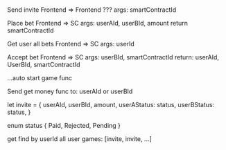 ###

Send invite
Frontend => Frontend ???
args: smartContractId

Place bet
Frontend => SC
args: userAId, userBId, amount
return smartContractId

Get user all bets
Frontend => SC
args: userId

Accept bet
Frontend => SC
args: userBId, smartContractId
return: userAId, UserBId, smartContractId

...auto start game func

Send get money func to: userAId or userBId



let invite = {
    userAId,
    userBId,
    amount,
    userAStatus: status,
    userBStatus: status,
}

enum status {
    Paid,
    Rejected,
    Pending
}

get find by userId all user games: [invite, invite, ...]